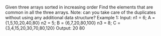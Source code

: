 Given three arrays sorted in increasing order Find the elements that are common in all the three arrays. Note: can you take care of the duplicates without using any additional data structure?
Example 1:
Input: 
n1 = 6; A = {1,5,10,20,40,80}
n2 = 5; B = {6,7,20,80,100} 
n3 = 8; C = {3,4,15,20,30,70,80,120}
Output: 20 80
